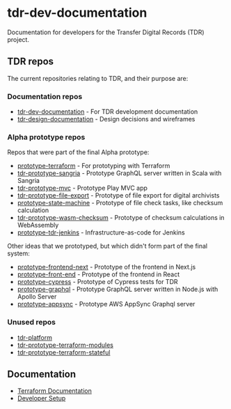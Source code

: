 # tdr-dev-documentation
Documentation for developers for the Transfer Digital Records (TDR) project.

## TDR repos

The current repositories relating to TDR, and their purpose are:

### Documentation repos

- [tdr-dev-documentation](https://github.com/nationalarchives/tdr-dev-documentation) - For TDR development documentation
- [tdr-design-documentation](https://github.com/nationalarchives/tdr-design-documentation) - Design decisions and wireframes

### Alpha prototype repos

Repos that were part of the final Alpha prototype:

- [prototype-terraform](https://github.com/nationalarchives/prototype-terraform) - For prototyping with Terraform
- [tdr-prototype-sangria](https://github.com/nationalarchives/tdr-prototype-sangria) - Prototype GraphQL server written in Scala with Sangria
- [tdr-prototype-mvc](https://github.com/nationalarchives/tdr-prototype-mvc) - Prototype Play MVC app
- [tdr-prototype-file-export](https://github.com/nationalarchives/tdr-prototype-file-export) - Prototype of file export for digital archivists
- [prototype-state-machine](https://github.com/nationalarchives/prototype-state-machine) - Prototype of file check tasks, like checksum calculation
- [tdr-prototype-wasm-checksum](https://github.com/nationalarchives/tdr-prototype-wasm-checksum) - Prototype of checksum calculations in WebAssembly
- [prototype-tdr-jenkins](https://github.com/nationalarchives/prototype-tdr-jenkins) - Infrastructure-as-code for Jenkins

Other ideas that we prototyped, but which didn't form part of the final system:

- [prototype-frontend-next](https://github.com/nationalarchives/prototype-frontend-next) - Prototype of the frontend in Next.js
- [prototype-front-end](https://github.com/nationalarchives/prototype-front-end) - Prototype of the frontend in React
- [prototype-cypress](https://github.com/nationalarchives/prototype-cypress) - Prototype of Cypress tests for TDR
- [prototype-graphql](https://github.com/nationalarchives/prototype-graphql) - Prototype GraphQL server written in Node.js with Apollo Server
- [prototype-appsync](https://github.com/nationalarchives/prototype-appsync) - Prototype AWS AppSync Graphql server

### Unused repos

- [tdr-platform](https://github.com/nationalarchives/tdr-platform)
- [tdr-prototype-terraform-modules](https://github.com/nationalarchives/tdr-prototype-terraform-modules)
- [tdr-prototype-terraform-stateful](https://github.com/nationalarchives/tdr-prototype-terraform-stateful)

## Documentation

* [Terraform Documentation](../master/TERRAFORM.md)
* [Developer Setup](../master/DEVELOPERSETUP.md)
